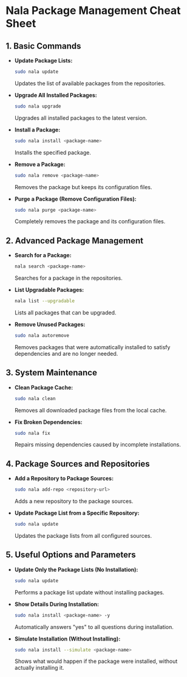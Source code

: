 # Nala Package Management Cheat Sheet



## 1. Basic Commands

- **Update Package Lists:**
  ```bash
  sudo nala update
  ```
  Updates the list of available packages from the repositories.

- **Upgrade All Installed Packages:**
  ```bash
  sudo nala upgrade
  ```
  Upgrades all installed packages to the latest version.

- **Install a Package:**
  ```bash
  sudo nala install <package-name>
  ```
  Installs the specified package.

- **Remove a Package:**
  ```bash
  sudo nala remove <package-name>
  ```
  Removes the package but keeps its configuration files.

- **Purge a Package (Remove Configuration Files):**
  ```bash
  sudo nala purge <package-name>
  ```
  Completely removes the package and its configuration files.

## 2. Advanced Package Management

- **Search for a Package:**
  ```bash
  nala search <package-name>
  ```
  Searches for a package in the repositories.

- **List Upgradable Packages:**
  ```bash
  nala list --upgradable
  ```
  Lists all packages that can be upgraded.

- **Remove Unused Packages:**
  ```bash
  sudo nala autoremove
  ```
  Removes packages that were automatically installed to satisfy dependencies and are no longer needed.

## 3. System Maintenance

- **Clean Package Cache:**
  ```bash
  sudo nala clean
  ```
  Removes all downloaded package files from the local cache.

- **Fix Broken Dependencies:**
  ```bash
  sudo nala fix
  ```
  Repairs missing dependencies caused by incomplete installations.

## 4. Package Sources and Repositories

- **Add a Repository to Package Sources:**
  ```bash
  sudo nala add-repo <repository-url>
  ```
  Adds a new repository to the package sources.

- **Update Package List from a Specific Repository:**
  ```bash
  sudo nala update
  ```
  Updates the package lists from all configured sources.

## 5. Useful Options and Parameters

- **Update Only the Package Lists (No Installation):**
  ```bash
  sudo nala update
  ```
  Performs a package list update without installing packages.

- **Show Details During Installation:**
  ```bash
  sudo nala install <package-name> -y
  ```
  Automatically answers "yes" to all questions during installation.

- **Simulate Installation (Without Installing):**
  ```bash
  sudo nala install --simulate <package-name>
  ```
  Shows what would happen if the package were installed, without actually installing it.
